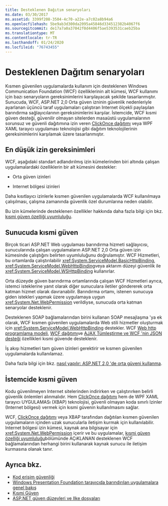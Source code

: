 ```yaml
---
title: Desteklenen Dağıtım senaryoları
ms.date: 03/30/2017
ms.assetid: 3399f208-3504-4c70-a22e-a7c02a8b94a6
ms.openlocfilehash: 5be9ab3d300da2095a45846d334512382b4067f6
ms.sourcegitcommit: de17a7a0a37042f0d4406f5ae5393531caeb25ba
ms.translationtype: MT
ms.contentlocale: tr-TR
ms.lasthandoff: 01/24/2020
ms.locfileid: "76743455"
---
```

# <a name="supported-deployment-scenarios"></a>Desteklenen Dağıtım senaryoları

Kısmen güvenilen uygulamalarda kullanım için desteklenen Windows Communication Foundation (WCF) özelliklerinin alt kümesi, WCF kullanımı için bazı senaryoların gereksinimlerini karşılayacak şekilde tasarlanmıştır. Sunucuda, WCF, ASP.NET 2,0 Orta güven izninin güvenlik nedenleriyle ayarlanan üçüncü taraf uygulamaları çalıştıran Internet ölçekli paylaşılan barındırma sağlayıcılarının gereksinimlerini karşılar. İstemcide, WCF kısmi güven desteği, güvenilir olmayan sitelerden masaüstü uygulamalarının sorunsuz ve güvenli dağıtımına izin veren [ClickOnce dağıtımı](/visualstudio/deployment/clickonce-security-and-deployment) veya WPF XAML tarayıcı uygulaması teknolojisi gibi dağıtım teknolojilerinin gereksinimlerini karşılamak üzere tasarlanmıştır.

## <a name="minimum-permission-requirements"></a>En düşük izin gereksinimleri

WCF, aşağıdaki standart adlandırılmış izin kümelerinden biri altında çalışan uygulamalardaki özelliklerin bir alt kümesini destekler:

- Orta güven izinleri

- Internet bölgesi izinleri

Daha kısıtlayıcı izinlerle kısmen güvenilen uygulamalarda WCF kullanılmaya çalışılması, çalışma zamanında güvenlik özel durumlarına neden olabilir.

Bu izin kümelerinde desteklenen özellikler hakkında daha fazla bilgi için bkz. [kısmi güven özelliği uyumluluğu](partial-trust-feature-compatibility.md).

## <a name="partial-trust-on-the-server"></a>Sunucuda kısmi güven

Birçok ticari ASP.NET Web uygulaması barındırma hizmeti sağlayıcısı, sunucularında çalışan uygulamaların ASP.NET 2,0 Orta güven izin kümesinde çalıştığını belirten uyumluluğunu doğrulamıştır. WCF Hizmetleri, bu ortamlarda çalıştırılabilir <xref:System.ServiceModel.BasicHttpBinding>, <xref:System.ServiceModel.WebHttpBinding>veya aktarım düzeyi güvenlik ile <xref:System.ServiceModel.WSHttpBinding> kullanırlar.

Orta düzeyde güven barındırma ortamlarında çalışan WCF Hizmetleri ayrıca, istemci isteklerine yanıt olarak diğer sunuculara iletiler göndererek orta katman hizmet olarak davranabilir. Barındırma ortamı, istenen sunucuya giden istekleri yapmak üzere uygulamaya uygun <xref:System.Net.WebPermission> verildiyse, sunucuda orta katman senaryolar desteklenir.

Desteklenen SOAP bağlamalarından birini kullanan SOAP mesajlaşma 'ya ek olarak, WCF kısmen güvenilen uygulamalarda Web stili hizmetler oluşturmak için <xref:System.ServiceModel.WebHttpBinding> destekler. WCF [Web http programlama modeli](wcf-web-http-programming-model.md), [WCF dağıtımı](wcf-syndication.md)ve [AJAX Tümleştirme ve WCF 'nin JSON desteği](ajax-integration-and-json-support.md) özellikleri kısmi güvende desteklenir.

İş akışı hizmetleri tam güven izinleri gerektirir ve kısmen güvenilen uygulamalarda kullanılamaz.

Daha fazla bilgi için bkz. [nasıl yapılır: ASP.NET 2,0 'de orta güveni kullanma](https://docs.microsoft.com/previous-versions/msp-n-p/ff648344(v=pandp.10)).

## <a name="partial-trust-on-the-client"></a>İstemcide kısmi güven

Kodu güvenilmeyen Internet sitelerinden indirirken ve çalıştırırken belirli güvenlik önlemleri alınmalıdır. Hem [ClickOnce dağıtımı](/visualstudio/deployment/clickonce-security-and-deployment) hem de WPF XAML tarayıcı UYGULAMASı (XBAP) teknolojisi, güvenli olmayan koda sınırlı Izinler (Internet bölgesi) vermek için kısmi güvenin kullanılmasını sağlar.

WCF, [ClickOnce dağıtımı](/visualstudio/deployment/clickonce-security-and-deployment) veya XBAP tarafından dağıtılan kısmen güvenilen uygulamaların içinden uzak sunucularla iletişim kurmak için kullanılabilir. Internet bölgesi izin kümesi, kaynak ana bilgisayar için <xref:System.Net.WebPermission> içerir ve bu uygulamalar, [kısmi güven özelliği uyumluluğu](partial-trust-feature-compatibility.md)bölümünde AÇıKLANAN desteklenen WCF bağlamalarından herhangi birini kullanarak kaynak sunucu ile iletişim kurmasına olanak tanır.

## <a name="see-also"></a>Ayrıca bkz.

- [Kod erişim güvenliği](../../misc/code-access-security.md)
- [Windows Presentation Foundation tarayıcıda barındırılan uygulamalara genel bakış](../../wpf/app-development/wpf-xaml-browser-applications-overview.md)
- [Kısmi Güven](partial-trust.md)
- [ASP.NET güven düzeyleri ve Ilke dosyaları](https://docs.microsoft.com/previous-versions/wyts434y(v=vs.140))

